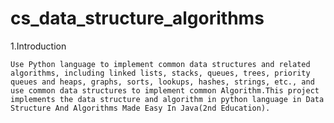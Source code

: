 # cs_data_structure_algorithms

1.Introduction

    Use Python language to implement common data structures and related algorithms, including linked lists, stacks, queues, trees, priority queues and heaps, graphs, sorts, lookups, hashes, strings, etc., and use common data structures to implement common Algorithm.This project implements the data structure and algorithm in python language in Data Structure And Algorithms Made Easy In Java(2nd Education).


